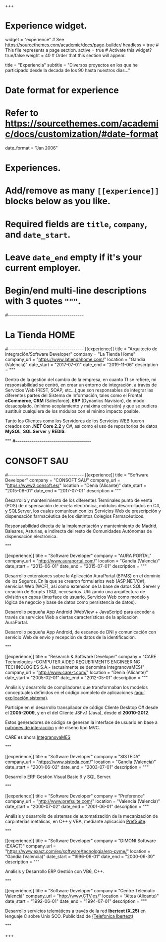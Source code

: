 +++
# Experience widget.
widget = "experience"  # See https://sourcethemes.com/academic/docs/page-builder/
headless = true  # This file represents a page section.
active = true  # Activate this widget? true/false
weight = 40  # Order that this section will appear.

title = "Experiencia"
subtitle = "Diversos proyectos en los que he participado desde la decada de los 90 hasta nuestros dias..."

# Date format for experience
#   Refer to https://sourcethemes.com/academic/docs/customization/#date-format
date_format = "Jan 2006"

# Experiences.
#   Add/remove as many `[[experience]]` blocks below as you like.
#   Required fields are `title`, `company`, and `date_start`.
#   Leave `date_end` empty if it's your current employer.
#   Begin/end multi-line descriptions with 3 quotes `"""`.

#--------------------------------------
# La Tienda HOME
#--------------------------------------
[[experience]]
  title = "Arquitecto de Integración/Software Developer"
  company = "La Tienda Home"
  company_url = "https://www.latiendahome.com/"
  location = "Gandia (Valencia)"
  date_start = "2017-07-01"
  date_end = "2019-11-06"
  description = """

Dentro de la gestión del cambio de la empresa, en cuanto TI se refiere, mi responsabilidad se centró, en crear un entorno de integración, a través de Servicios Web (REST, SOAP, etc...),que son responsables de integrar  las diferentes partes del Sistema de Información, tales como el  Frontal **eCommerce**, **CRM** (Salesforce), **ERP** (Dynamics Navision), de modo desacoplado, (mínimo acoplamiento y máxima cohesión)  y que se pudiera sustituir cualquiera de los módulos con el minino impacto posible.

Tanto los Clientes como los Servidores de los Servicios WEB fueron creados con **.NET Core 2.2** y C#, así como el uso de repositorios de datos **MySQL**, **SQL Server** y **REDIS**.


  <!-- 
  Responsabilidades :
  * Analysing
  * Modelling
  * Deploying 
  -->

  """
#--------------------------------------
# CONSOFT SAU
#--------------------------------------
[[experience]]
  title = "Software Developer"
  company = "CONSOFT SAU"
  company_url = "https://www2.consoft.es/"
  location = "Denia (Alicante)"
  date_start = "2015-06-01"
  date_end = "2017-07-01"
  description = """
  
  Desarrollo y mantenimiento de los diferentes Terminales punto de venta (POS) de dispensación de receta electrónica, módulos desarrollados en C#, y SQLServer, los cuales comunican con los Servicios Web de prescripción y dispensación farmacéutica de los distintos Colegios Farmacéuticos.
  
  Responsabilidad directa de la implementación y mantenimiento de Madrid, Baleares, Asturias, e indirecta del resto de Comunidades Autónomas de dispensación electrónica.
  
  <!-- 
  Responsabilidades :
  * Analysing
  * Modelling
  * Deploying 
  -->

  """


  [[experience]]
  title = "Software Developer"
  company = "AURA PORTAL"
  company_url = "http://www.auraportal.com/"
  location = "Gandia (Valencia)"
  date_start = "2013-06-01"
  date_end = "2015-07-01"
  description = """

  Desarrollo extensiones sobre la Aplicación AuraPortal (BPMS) en el dominio de los Seguros. En la que se crearon formularios web (ASP.NET/C#), servicios Web (WCF), así como extensión de la base de datos SQL Server y creación de Scripts TSQL necesarios. Utilizando una arquitectura de división en capas (Interface de usuario, Servicios Web como modelo y lógica de negocio y base de datos como persistencia de datos).
  
  Desarrollo pequeña App Android (WebView + JavaScript) para acceder a través de servicios Web a ciertas características de la aplicación AuraPortal.
  
  Desarrollo pequeña App Android, de escaneo de DNI y comunicación con servicio Web de envío y recepción de datos de la identificación.

  <!-- 
  Responsabilidades :
  * Analysing
  * Modelling
  * Deploying 
  -->

  """
  
  [[experience]]
  title = "Research & Software Developer"
  company = "CARE Technologies -COMPUTER AIDED REQUERIMENTS ENGINEERING TECHNOLOGIES S.A.- (actualmente se denomina IntegranovaMES)"
  company_url = "http://www.care-t.com/"
  location = "Denia (Alicante)"
  date_start = "2005-02-01"
  date_end = "2012-05-01"
  description = """

  Análisis y desarrollo de compiladores que transformaban los modelos conceptuales definidos en el código completo de aplicaciones [(aquí explicación sistema)](https://www.youtube.com/watch?v=Y5Zg6TVgbjw).
  
  Participe en el desarrollo transpilador de código Cliente Desktop C# desde el **2005-2009**, y en el  del Cliente JSFv.1 (Java), desde el **20010-2012**.

  Estos generadores de código se generan la interface de usuario en base a [patrones de interacción](http://pjmolina.com/en/research/thesis.php) y de diseño tipo MVC.

  CARE es ahora [IntegranovaMES](http://www.integranova.com/es/integranova-m-e-s/)

<!-- 
  Responsabilidades :
  * Analysing
  * Modelling
  * Deploying 
  -->

  """
  

  [[experience]]
  title = "Software Developer"
  company = "SISTEDA"
  company_url = "https://www.sisteda.com/"
  location = "Gandia (Valencia)"
  date_start = "2001-06-02"
  date_end = "2003-07-01"
  description = """

  Desarrollo ERP Gestión Visual Basic 6 y SQL Server.

  <!-- 
  Responsabilidades :
  * Analysing
  * Modelling
  * Deploying 
  -->

  """




  [[experience]]
  title = "Software Developer"
  company = "Preference"
  company_url = "http://www.prefsuite.com/"
  location = "Valencia (Valencia)"
  date_start = "2000-07-02"
  date_end = "2001-06-01"
  description = """

  Análisis y desarrollo de sistemas de automatización de la mecanización de carpinterías metálicas, en C++ y VBA, mediante aplicación [PrefSuite](http://www.prefsuite.com/).
  
  <!-- 
  Responsabilidades :
  * Analysing
  * Modelling
  * Deploying 
  -->

  """

  [[experience]]
  title = "Software Developer"
  company = "DIMONI Software (EXACT)"
  company_url = "https://www.exact.com/es/software/tecnologia/erp-pyme/"
  location = "Gandia (Valencia)"
  date_start = "1996-06-01"
  date_end = "2000-06-30"
  description = """
  
  Análisis y Desarrollo ERP Gestión con VB6, C++.



  <!-- 
  Responsabilidades :
  * Analysing
  * Modelling
  * Deploying 
  -->

  """

 [[experience]]
  title = "Software Developer"
  company = "Centre Telematic Valenciá"
  company_url = "http://www.CTV.es/"
  location = "Altea (Alicante)"
  date_start = "1992-06-01"
  date_end = "1994-07-01"
  description = """
  
  Desarrollo servicios telemáticos a través de la red [**Ibertext (X.25)**](https://www.xataka.com/historia-tecnologica/videotex-asi-era-el-internet-antes-de-internet-que-trato-de-revolucionar-las-telecomunicaciones) en lenguaje C sobre Unix SCO.
  Publicidad de [(Telefonica Ibertext)](https://www.youtube.com/watch?time_continue=30&v=PFekEB9az_k)

<!-- 
  Responsabilidades :
  * Analysing
  * Modelling
  * Deploying 
  -->

  """ 


+++
